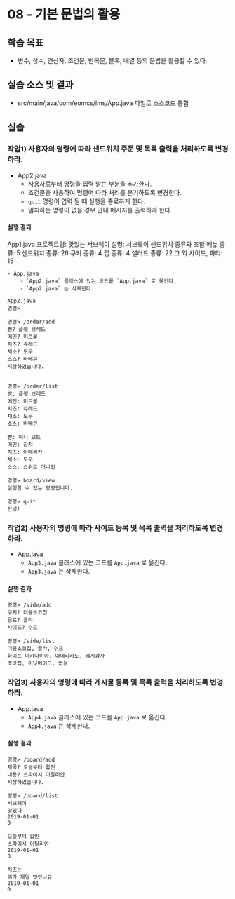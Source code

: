 # 08 - 기본 문법의 활용

## 학습 목표

- 변수, 상수, 연산자, 조건문, 반복문, 블록, 배열 등의 문법을 활용할 수 있다.

## 실습 소스 및 결과

- src/main/java/com/eomcs/lms/App.java 파일로 소스코드 통합


## 실습

### 작업1) 사용자의 명령에 따라 샌드위치 주문 및 목록 출력을 처리하도록 변경하라.

- App2.java 
    - 사용자로부터 명령을 입력 받는 부분을 추가한다.
    - 조건문을 사용하여 명령어 따라 처리를 분기하도록 변경한다.
    - `quit` 명령이 입력 될 때 실행을 종료하게 한다.
    - 일치하는 명령이 없을 경우 안내 메시지를 출력하게 한다.

#### 실행 결과

App1.java
프로젝트명: 맛있는 서브웨이
설명: 서브웨이 샌드위치 종류와 조합
메뉴 종류: 5
샌드위치 종류: 26
쿠키 종류: 4
랩 종류: 4
샐러드 종류: 22
 그 외 사이드, 파티: 15
 
```
- App.java 
    - `App2.java` 클래스에 있는 코드를 `App.java` 로 옮긴다.
    - `App2.java` 는 삭제한다.

App2.java
명령>

명령> /order/add
빵? 플랫 브레드
메인? 미트볼
치즈? 슈레드 
채소? 모두
소스? 바베큐
저장하였습니다.


명령> /order/list
빵: 플랫 브레드
메인: 미트볼
치즈: 슈레드 
채소: 모두
소스: 바베큐

빵: 허니 오트
메인: 참치
치즈: 아메리칸 
채소: 모두
소스: 스위트 어니언

명령> board/view
실행할 수 없는 명령입니다.

명령> quit
안녕!
```

### 작업2) 사용자의 명령에 따라 사이드 등록 및 목록 출력을 처리하도록 변경하라.

- App.java 
    - `App3.java` 클래스에 있는 코드를 `App.java` 로 옮긴다.
    - `App3.java` 는 삭제한다.

#### 실행 결과

```
명령> /side/add
쿠키? 더블초코칩
음료? 콜라
사이드? 수프

명령> /side/list
더블초코칩, 콜라, 수프
화이트 마카다미아, 아메리카노, 웨지감자
초코칩, 미닛메이드, 없음
```

### 작업3) 사용자의 명령에 따라 게시물 등록 및 목록 출력을 처리하도록 변경하라.

- App.java
    - `App4.java` 클래스에 있는 코드를 `App.java` 로 옮긴다.
    - `App4.java` 는 삭제한다.

#### 실행 결과

```
명령> /board/add
제목? 오늘부터 할인
내용? 스파이시 이탈리안
저장하였습니다.

명령> /board/list
서브웨이
맛있다
2019-01-01
0

오늘부터 할인
스파이시 이탈리안
2019-01-01
0

치즈는
뭐가 제일 맛있나요
2019-01-01
0
```
